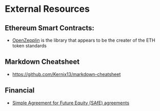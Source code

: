 # External Resources

## Ethereum Smart Contracts:

- [OpenZepplin](https://docs.openzeppelin.com/contracts) is the library that appears to be the creater of the ETH token standards

## Markdown Cheatsheet

- https://github.com/Kernix13/markdown-cheatsheet

## Financial 

- [Simple Agreement for Future Equity (SAfE) agreements](https://www.ycombinator.com/documents/)
